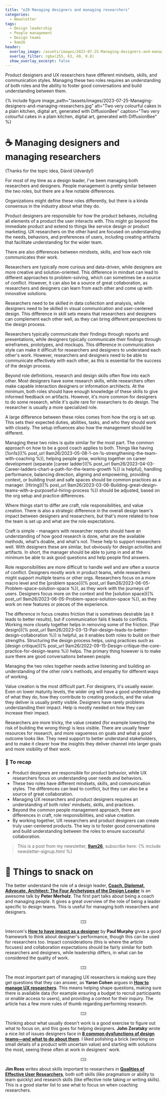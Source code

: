 ```yaml
---
title: "e29 Managing designers and managing researchers"
categories:
  - Newsletter
tags:
  - Design leadership
  - People management
  - Design teams
  - 9am26
header:
  overlay_image: /assets/images/2023-07-25-Managing-designers-and-managing-researchers.jpg
  overlay_filter: rgba(255, 63, 49, 0.8)
  show_overlay_excerpt: false
---
```


Product designers and UX researchers have different mindsets, skills, and communication styles. Managing these two roles requires an understanding of both roles and the ability to foster good conversations and build understanding between them.

{% include figure image_path="/assets/images/2023-07-25-Managing-designers-and-managing-researchers.jpg" alt="Two very colourful cakes in a plain kitchen, digital art, generated with DiffusionBee" caption="Two very colourful cakes in a plain kitchen, digital art, generated with DiffusionBee" %}

# ☕ Managing designers and managing researchers

(Thanks for the topic idea, Dávid Udvardy!)

For most of my time as a design leader, I've been managing both researchers and designers. People management is pretty similar between the two roles, but there are a few notable differences.

Organizations might define these roles differently, but there is a kinda consensus in the industry about what they do. 

Product designers are responsible for how the product behaves, including all elements of a product the user interacts with. This might go beyond the immediate product and extend to things like service design or product marketing. UX researchers on the other hand are focused on understanding the needs, behaviors, and preferences of users, including creating artifacts that facilitate understanding for the wider team.

There are also differences between mindsets, skills, and how each role communicates their work.

Researchers are typically more curious and data-driven, while designers are more creative and solution-oriented. This difference in mindset can lead to different approaches to problem-solving, which can sometimes be a source of conflict. However, it can also be a source of great collaboration, as researchers and designers can learn from each other and come up with innovative solutions.

Researchers need to be skilled in data collection and analysis, while designers need to be skilled in visual communication and user-centered design. This difference in skill sets means that researchers and designers can complement each other well, as they can bring different perspectives to the design process.

Researchers typically communicate their findings through reports and presentations, while designers typically communicate their findings through wireframes, prototypes, and mockups. This difference in communication style can make it difficult for researchers and designers to understand each other's work. However, researchers and designers need to be able to communicate effectively with each other, as this is essential for the success of the design process.

Beyond role definitions, research and design skills often flow into each other. Most designers have some research skills, while researchers often make capable interaction designers or information architects. At the minimum, both roles should have enough knowledge of these skills to give informed feedback on artifacts. However, it's more common for designers to do some research, while it's quite rare for researchers to do design. The researcher is usually a more specialized role.

A large difference between these roles comes from how the org is set up. This sets their expected duties, abilities, tasks, and who they should work with closely. The setup influences also how the management should be different.

Managing these two roles is quite similar for the most part. The common approach on how to be a good coach applies to both. Things like having [1on1s]({% post_url 9am26/2023-05-08-1-on-1s-strengthening-the-team-with-coaching %}), helping people grow, working together on career development (separate [career ladder]({% post_url 9am26/2023-04-03-Career-ladders-chart-a-path-for-the-teams-growth %}) is helpful), handling performance, balancing direction, aligning and empowering, providing context, or building trust and safe spaces should be common practices as a manager. [Hiring]({% post_url 9am26/2023-03-06-Building-great-design-teams-with-a-purposeful-hiring-process %}) should be adjusted, based on the org setup and practice differences.

Where things start to differ are craft, role responsibilities, and value creation. There is also a strategic difference in the overall design team's impact between designers and researchers, but that's more related to how the team is set up and what are the role expectations.

Craft is simple - managers with researcher reports should have an understanding of how good research is done, what are the available methods, what's doable, and what's not. These help to support researchers well. With designers these are similar, but obviously for design activities and artifacts. In short, the manager should be able to jump in and at the minimum be able to ask good questions and help people find answers.

Role responsibilities are more difficult to handle well and are often a source of conflict. Designers mostly work in product teams, while researchers might support multiple teams or other orgs. Researchers focus on a more macro level and the [problem space]({% post_url 9am26/2023-06-05-Problem-space-solution-space %}), as they work with the journeys of users. Designers focus more on the context and the [solution space]({% post_url 9am26/2023-06-05-Problem-space-solution-space %}), as they work on new features or pieces of the experience. 

The difference in focus creates friction that is sometimes desirable (as it leads to better results), but if communication fails it leads to conflicts. Working more closely together helps in removing some of the friction. [Pair design]({% post_url 9am26/2023-03-13-Pair-design-leads-to-better-design-collaboration %}) is helpful, as it enables both roles to build on their strengths. Structuring the design process helps, using practices such as [design critique]({% post_url 9am26/2022-09-15-Design-critique-the-core-practice-for-design-teams %}) helps. The primary thing however is to make sure there are good conversations between people. 

Managing the two roles together needs active listening and building an understanding of the other role's methods, and empathy for different ways of working.

Value creation is the most difficult part. For designers, it's usually easier. Even on lower maturity levels, the wider org will have a good understanding of what they do, how they contribute to creating products, and the value they deliver is usually pretty visible. Designers have rarely problems understanding their impact. Help is mostly needed on how they can increase their impact.

Researchers are more tricky, the value created (for example lowering the risk of building the wrong thing) is less visible. There are usually fewer resources for research, and more vagueness on goals and what a good outcome looks like. They need support to better understand stakeholders, and to make it clearer how the insights they deliver channel into larger goals and more visibility of their work.

### 🥤 To recap

- Product designers are responsible for product behavior, while UX researchers focus on understanding user needs and behaviors.
- These two roles have different mindsets, skills, and communication styles. The differences can lead to conflict, but they can also be a source of great collaboration.
- Managing UX researchers and product designers requires an understanding of both roles' mindsets, skills, and practices.
- Beyond the common people management approach, there are differences in craft, role responsibilities, and value creation. 
- By working together, UX researchers and product designers can create truly user-centered products. The key is to foster good conversations and build understanding between the roles to ensure successful collaboration.

> This is a post from my newsletter, **[9am26](https://polgarp.com/categories/newsletter/)**, subscribe here:
> {% include newsletter-signup.html %}

# 🍪 Things to snack on

The better understand the role of a design leader, [**Coach, Diplomat, Advocate, Architect: The Four Archetypes of the Design Leader**](https://www.youtube.com/watch?v=NJCUti7XSD8) is an awesome talk by **Peter Merholz**. The first part talks about being a coach and managing people. It gives a great overview of the role of being a leader specific to design teams. This is useful for managing both researchers and designers.

<p style="text-align: center;">🀲</p>

Intercom's [**How to have impact as a designer**](https://www.intercom.com/blog/product-designer-impact/) by **Paul Murphy** gives a good framework to think about designer's performance, though this can be used for researchers too. Impact considerations (this is where the article focuses) and collaboration expectations should be fairly similar for both researchers and designers, while leadership differs, in what can be considered the quality of work.

<p style="text-align: center;">🀲</p>

The most important part of managing UX researchers is making sure they get questions that they can answer, as **Yaron Cohen** argues in [**How to manage UX researchers**](https://bootcamp.uxdesign.cc/how-to-manage-ux-researchers-15e0f85dcf36). This means helping shape questions, making sure there is available data (for example ensuring a budget to recruit participants or enable access to users), and providing a context for their inquiry. The article has a few more rules of thumb regarding performing research.

<p style="text-align: center;">🀲</p>

Thinking about what usually doesn't work is a good exercise to figure out what to focus on, and this goes for helping designers. **John Zeratsky** wrote a nice list of issues designers face in [**8 common dysfunctions of design teams—and what to do about them**](https://www.invisionapp.com/inside-design/common-dysfunctions-design-teams/). I liked polishing a brick (working on small details of a product with uncertain value) and starting with solutions the most, seeing these often at work in designers' work.

<p style="text-align: center;">🀲</p>

**Jim Ross** writes about skills important to researchers in [**Qualities of Effective User Researchers**](https://www.uxmatters.com/mt/archives/2017/11/qualities-of-effective-user-researchers.php), both soft skills (like pragmatism or ability to learn quickly) and research skills (like effective note taking or writing skills). This is a good starter list to see what to focus on when coaching researchers. 